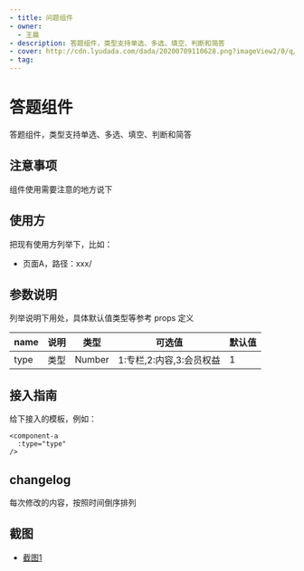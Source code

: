 ```yaml
---
- title: 问题组件
- owner:
  - 王晨
- description: 答题组件，类型支持单选、多选、填空、判断和简答
- cover: http://cdn.lyudada.com/dada/20200709110628.png?imageView2/0/q/75
- tag:
---
```


# 答题组件

答题组件，类型支持单选、多选、填空、判断和简答

## 注意事项

组件使用需要注意的地方说下

## 使用方

把现有使用方列举下，比如：

- 页面A，路径：xxx/

## 参数说明

列举说明下用处，具体默认值类型等参考 props 定义

name | 说明 | 类型 | 可选值 | 默认值
-|-|-|-|-
type|类型|Number|1:专栏,2:内容,3:会员权益|1

## 接入指南

给下接入的模板，例如：

```
<component-a
  :type="type"
/>
```

## changelog

每次修改的内容，按照时间倒序排列

## 截图

- [截图1](https://img01.yzcdn.cn/)
